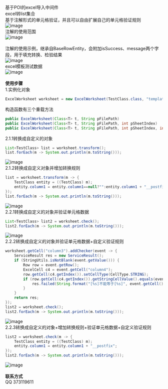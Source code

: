 基于POI的excel导入中间件<br>
excel转list集合<br>
基于注解形式的单元格验证，并且可以自由扩展自己的单元格验证规则<br>
![image](https://raw.githubusercontent.com/roytian1217/rt-excel/master/doc/p3.png)<br>
注解的使用范围<br>
![image](https://raw.githubusercontent.com/roytian1217/rt-excel/master/doc/p2.png)<br>
<br>
注解的使用示例，继承自BaseRowEntity，会附加isSuccess、message两个字段，用于填充转换、检验结果<br>
![image](https://raw.githubusercontent.com/roytian1217/rt-excel/master/doc/p4.png)<br>
excel模板测试数据<br>
![image](https://raw.githubusercontent.com/roytian1217/rt-excel/master/doc/p1.png)<br>
<br>
**使用步骤**<br>
1.实例化对象
```Java
ExcelWorksheet worksheet = new ExcelWorksheet(TestClass.class, "template.xls");
```
构造函数有三个重载方法
```Java
public ExcelWorksheet(Class<T> t, String pFilePath)
public ExcelWorksheet(Class<T> t, String pFilePath, int pSheetIndex)
public ExcelWorksheet(Class<T> t, String pFilePath, int pSheetIndex, int pTitleRowIndex)
```
2.1.1转换成自定义的对象
```Java
List<TestClass> list = worksheet.transform();
list.forEach(m -> System.out.println(m.toString()));
```
![image](https://raw.githubusercontent.com/roytian1217/rt-excel/master/doc/p5.png)<br>
2.1.2转换成自定义对象并增加转换规则
```Java
list = worksheet.transform(m -> {
	TestClass entity = ((TestClass) m);
	entity.column1 = entity.column1==null?"":entity.column1 + "__postfix";
});
list.forEach(m -> System.out.println(m.toString()));
```
![image](https://raw.githubusercontent.com/roytian1217/rt-excel/master/doc/p6.png)<br>
2.2.1转换成自定义的对象并验证单元格数据
```Java
List<TestClass> list2 = worksheet.check();
list2.forEach(m -> System.out.println(m.toString()));
```
![image](https://raw.githubusercontent.com/roytian1217/rt-excel/master/doc/p7.png)<br>
2.2.2转换成自定义的对象并验证单元格数据+自定义验证规则
```Java
worksheet.getCell("column3").addChecker(event -> {
	ServiceResult res = new ServiceResult();
	if (StringUtils.isNotBlank(event.getValue())) {
		Row row = event.getRow();
		ExcelCell c4 = event.getCell("column4");
		row.getCell(c4.getIndex()).setCellType(CellType.STRING);
		if (row.getCell(c4.getIndex()).getStringCellValue().equals(event.getValue())) {
			res.failed(String.format("[%s]不能等于[%s]", event.getCell().getTitle(),c4.getTitle()));
		}
	}
	return res;
});
list2 = worksheet.check();
list2.forEach(m -> System.out.println(m.toString()));
```
![image](https://raw.githubusercontent.com/roytian1217/rt-excel/master/doc/p8.png)<br>
2.2.3转换成自定义的对象+增加转换规则+验证单元格数据+自定义验证规则
```Java
list2 = worksheet.check(m -> {
	TestClass entity = ((TestClass) m);
	entity.column1 = entity.column1 + "__postfix";
});
list2.forEach(m -> System.out.println(m.toString()));
```
![image](https://raw.githubusercontent.com/roytian1217/rt-excel/master/doc/p9.png)<br>
<br>
**联系方式**<br>
QQ 373119611
